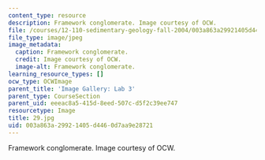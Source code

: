 ```yaml
---
content_type: resource
description: Framework conglomerate. Image courtesy of OCW.
file: /courses/12-110-sedimentary-geology-fall-2004/003a863a29921405d4460d7aa9e28721_29.jpg
file_type: image/jpeg
image_metadata:
  caption: Framework conglomerate.
  credit: Image courtesy of OCW.
  image-alt: Framework conglomerate.
learning_resource_types: []
ocw_type: OCWImage
parent_title: 'Image Gallery: Lab 3'
parent_type: CourseSection
parent_uid: eeeac8a5-415d-8eed-507c-d5f2c39ee747
resourcetype: Image
title: 29.jpg
uid: 003a863a-2992-1405-d446-0d7aa9e28721
---
```

Framework conglomerate. Image courtesy of OCW.

